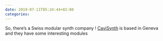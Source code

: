 ```yaml
---
date: 2019-07-11T05:24:44+02:00
categories:
---
```

So, there’s a Swiss modular synth company ! [CaviSynth](https://cavisynth.com) is based in Geneva and they have some interesting modules
